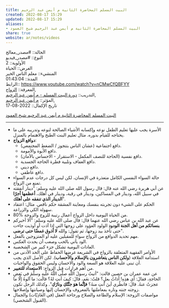 ```yaml
---  
title: البيت المسلم المحاضرة الثانية م أيمن عبد الرحيم  
created: 2022-08-17 15:29  
updated: 2022-08-17 15:29  
aliases:  
- البيت المسلم المحاضرة الثانية م أيمن عبد الرحيم شيخ العمود  
share: true  
website: ar/notes/videos  
---  
```

  
الحالة:: #مصدر_معالج  
النوع:: #مصدر_فيديو  
اﻷولوية:: 2  
الغرض:: الحياة  
المنشيء:: معلم الناس الخير  
المدة:: 01:43:04  
الرابط:: https://www.youtube.com/watch?v=nCMwCfQBFYY  
المعرفة:: [الزواج](%D8%A7%D9%84%D8%B2%D9%88%D8%A7%D8%AC),  
التدريب:: [دورة البيت المسلم - م أيمن عبد الرحيم](%D8%AF%D9%88%D8%B1%D8%A9%20%D8%A7%D9%84%D8%A8%D9%8A%D8%AA%20%D8%A7%D9%84%D9%85%D8%B3%D9%84%D9%85%20-%20%D9%85%20%D8%A3%D9%8A%D9%85%D9%86%20%D8%B9%D8%A8%D8%AF%20%D8%A7%D9%84%D8%B1%D8%AD%D9%8A%D9%85),  
المؤثر:: [م أيمن عبد الرحيم](%D9%85%20%D8%A3%D9%8A%D9%85%D9%86%20%D8%B9%D8%A8%D8%AF%20%D8%A7%D9%84%D8%B1%D8%AD%D9%8A%D9%85),  
تاريخ اﻹكمال::  2022-08-17  
  
   
  
[البيت المسلم المحاضرة الثانية م أيمن عبد الرحيم شيخ العمود](https://www.youtube.com/watch?v=nCMwCfQBFYY)  
  
---  
  
  
- الأسرة يجب عليها تعليم الطفل نوعه وإكسابه الأشياء الصالحة لنوعه وتدريبه على ما يحتاجه للقيام بدوره. مثال تعليم البنت الطبخ والاهتمام بالمنزل.  
- **دوافع الزواج**:  
  - دافع اجتماعية (عشان الناس بتتجوز / الضغط المجتمعي).  
  - دافع الأبوة والأمومة.  
  - دافع نفسية (الحاجة للنصف المكمل - الاستقرار - الاحساس بالأمان).  
  - دافع العفاف وتلبية فطرة الحاجة الجسدية.  
  - دافع ديني.  
  - دافع عاطفي.  
- حالة السواء النفسي الكامل متعذرة في الإنسان، لكن ليس كل درجات عدم السواء تمنع من الزواج.  
- عن أبي هريرة رضي الله عنه قال: قال رسول الله صلى الله عليه وسلم: "دينار أنفقته في سبيل الله، ودينار في المساكين، ودينار في رقبة، ودينار في أهلك، **أعظمها أجرًا الدينار الذي تنفقه على أهلك**".   
- الحكم على الشيء دون تجربته بنفسك ومعاينة المشقة حكم ناقص. مثال: اعتقاد سهولة الكي والزراعة.  
- 80% من الحياة اليومية داخل الزواج أعمال رتيبة للزوج والزوجة.  
- عن عبد الله بن عباس رضي الله عنهما قال: قال صلى الله عليه وسلم: "ألا أخبركم **بنسائكم من أهل الجنة الودود** الولود العؤود على زوجها التي إذا آذت أو أوذيت جاءت حتى تأخذ بيد زوجها، ثم تقول: والله **لا أذوق غمضًا حتى ترضى**".  
- مهم تحديد الدوافع من الزواج سواء للمقبلين عليه أو المتزوجين بالفعل.  
- الود يأتي بالحب وصعب أن يحدث العكس.  
- العادات اليومية تشكل جزء كبير من الشخصية.  
- الأوامر الفقهية المتعلقة بالزواج في الشريعة غرضها الحفاظ على الحد الأدنى من استدامة العلاقة (**ولكن الناس يتعاشرون بالإسلام والأحساب**). لكن الأصل الذي يجب أن تبنى عليه العلاقة هو السعة والود والاحسان وليس الحقوق والواجبات.  
- من أهم قرارات قبل الزواج: **الاستعداد للتغيير**.  
- عن عمة عمران بن حصين قالت: "أتيتُ رسولَ اللَّهِ صلَّى اللَّهُ علَيهِ وسلَّمَ في بَعضِ الحاجةِ، فقالَ: أي هذِهِ! أَذاتُ بعلٍ؟ قلتُ: نعَم، قالَ: كيفَ أنتِ لهُ؟ قالَت: ما آلوهُ إلَّا ما عجزتُ عنهُ. قالَ:  فانظُري أينَ أنتِ منهُ؟ **فإنَّما هوَ جنَّتُكِ ونارُكِ**". وكذلك الرجل تكون زوجته جنته وناره بمعاملتها بالمعروف والإحسان إليها وصيانتها وإصلاحها.  
- مواصفات الزوجة: الإسلام والطاعة والصلاح ورجاحة العقل (في العَادِيّات) والجمال (القبول الشخصي).  
